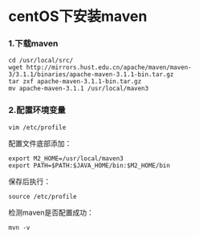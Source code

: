 # centOS下安装maven

### 1.下载maven

```
cd /usr/local/src/
wget http://mirrors.hust.edu.cn/apache/maven/maven-3/3.1.1/binaries/apache-maven-3.1.1-bin.tar.gz
tar zxf apache-maven-3.1.1-bin.tar.gz
mv apache-maven-3.1.1 /usr/local/maven3
```

### 2.配置环境变量

```
vim /etc/profile
```

配置文件底部添加：

```
export M2_HOME=/usr/local/maven3
export PATH=$PATH:$JAVA_HOME/bin:$M2_HOME/bin
```

保存后执行：

```
source /etc/profile
```

检测maven是否配置成功：

```
mvn -v
```


